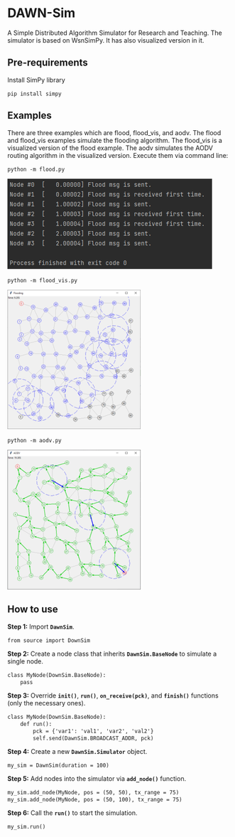 # DAWN-Sim
A Simple Distributed Algorithm Simulator for Research and Teaching. The simulator is based on WsnSimPy. It has also visualized version in it.

## Pre-requirements
Install SimPy library

    pip install simpy

## Examples

There are three examples which are flood, flood_vis, and aodv. The flood and flood_vis examples simulate the flooding algorithm. The flood_vis is a visualized version of  the flood example.
The aodv simulates the AODV routing algorithm in the visualized version. Execute them via command line:

    python -m flood.py

<img src="img/flood.PNG" alt="Flooding Demonstration">

    python -m flood_vis.py

<img src="img/flood_vis.PNG" width="300" alt="Flooding Demonstration">

    python -m aodv.py

<img src="img/aodv.PNG" width="300" alt="Flooding Demonstration">

## How to use

**Step 1:** Import **`DawnSim`**.


    from source import DownSim

**Step 2:** Create a node class that inherits **`DawnSim.BaseNode`** to simulate a single node.


    class MyNode(DownSim.BaseNode):
        pass

**Step 3:** Override **`init()`**, **`run()`**, **`on_receive(pck)`**, and **`finish()`** functions (only the necessary ones).


    class MyNode(DownSim.BaseNode):
        def run():
            pck = {'var1': 'val1', 'var2', 'val2'}
            self.send(DawnSim.BROADCAST_ADDR, pck)

**Step 4:** Create a new **`DawnSim.Simulator`** object.


    my_sim = DawnSim(duration = 100)

**Step 5:** Add nodes into the simulator via **`add_node()`** function.


    my_sim.add_node(MyNode, pos = (50, 50), tx_range = 75)
    my_sim.add_node(MyNode, pos = (50, 100), tx_range = 75)

**Step 6:** Call the **`run()`** to start the simulation.


    my_sim.run()